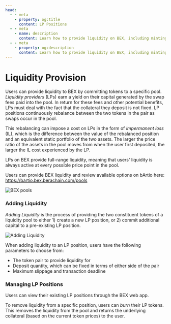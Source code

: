 ```yaml
---
head:
  - - meta
    - property: og:title
      content: LP Positions
  - - meta
    - name: description
      content: Learn how to provide liquidity on BEX, including minting and managing LP positions, and understanding the concept of impermanent loss.
  - - meta
    - property: og:description
      content: Learn how to provide liquidity on BEX, including minting and managing LP positions, and understanding the concept of impermanent loss.
---
```


# Liquidity Provision

Users can provide liquidity to BEX by committing tokens to a specific pool. _Liquidity providers_ (LPs) earn a yield on their capital generated by the swap fees paid into the pool. In return for these fees and other potential benefits, LPs must deal with the fact that the collateral they deposit is not fixed. LP positions continuously rebalance between the two tokens in the pair as swaps occur in the pool.

This rebalancing can impose a cost on LPs in the form of _impermanent loss_ (IL), which is the difference between the value of the rebalanced position and an equivalent static portfolio of the two assets. The larger the price ratio of the assets in the pool moves from when the user first deposited, the larger the IL cost experienced by the LP.

LPs on BEX provide full-range liquidity, meaning that users' liquidity is always active at every possible price point in the pool.

Users can provide BEX liquidity and review available options on bArtio here: https://bartio.bex.berachain.com/pools

![BEX pools](/assets/bex-pools.png)

### Adding Liquidity

_Adding Liquidity_ is the process of providing the two constituent tokens of a liquidity pool to either 1) create a new LP position, or 2) commit additional capital to a pre-existing LP position.

![Adding Liquidity](/assets/adding-liquidity.png)

When adding liquidity to an LP position, users have the following parameters to choose from:

- The token pair to provide liquidity for
- Deposit quantity, which can be fixed in terms of either side of the pair
- Maximum slippage and transaction deadline

### Managing LP Positions

Users can view their existing LP positions through the BEX web app.

To remove liquidity from a specific position, users can _burn_ their LP tokens. This removes the liquidity from the pool and returns the underlying collateral (based on the current token prices) to the user.
